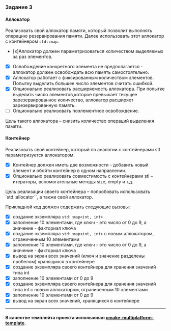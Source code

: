 ### Задание 3
#### Аллокатор
Реализовать свой аллокатор памяти, который позволит выполнять операцию резервирования памяти. Далее использовать этот аллокатор с контейнером `std::map`.

- [x]Аллокатор должен параметризоваться количеством выделяемых за раз элементов. 
- [x] Освобождение конкретного элемента не предполагается - аллокатор должен освобождать всю память самостоятельно.
- [x] Аллокатор работает с фиксированным количеством элементов. Попытку выделить большее число элементов считать ошибкой.
- [x] Опционально реализовать расширяемость аллокатора. При попытке выделить число элементов,которое превышает текущее зарезервированное количество, аллокатор расширяет зарезервированную память.
- [ ] Опционально реализовать поэлементное освобождение.

Цель такого аллокатора – снизить количество операций выделения памяти.

#### Контейнер
Реализовать свой контейнер, который по аналогии с контейнерами stl параметризуется аллокатором. 
- [x] Контейнер должен иметь две возможности - добавить новый элемент и обойти контейнер в одном направлении.
- [x] Опционально реализовать совместимость с контейнерами stl – итераторы, вспомогательные методы size, empty и т.д.

Цель реализации своего контейнера – попробовать использовать `std::allocator``, а также свой аллокатор.

Прикладной код должен содержать следующие вызовы:
- [x] создание экземпляра `std::map<int, int>`
- [x] заполнение 10 элементами, где ключ - это число от 0 до 9, а значение - факториал ключа
- [x] создание экземпляра `std::map<int, int>` с новым аллокатором, ограниченным 10
элементами
- [x] заполнение 10 элементами, где ключ - это число от 0 до 9, а значение - факториал ключа
- [x] вывод на экран всех значений (ключ и значение разделены пробелом) хранящихся в контейнере
- [x] создание экземпляра своего контейнера для хранения значений типа int
- [x] заполнение 10 элементами от 0 до 9
- [x] создание экземпляра своего контейнера для хранения значений типа int с новым аллокатором,
ограниченным 10 элементами
- [x] заполнение 10 элементами от 0 до 9
- [x] вывод на экран всех значений, хранящихся в контейнере
---
#### В качестве темплейта проекта использован [cmake-multiplatform-template](https://github.com/CityAplons/cmake-multiplatform-template).